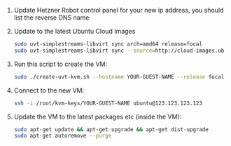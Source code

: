 1. Update Hetzner Robot control panel for your new ip address, you should list the reverse DNS name

2. Update to the latest Ubuntu Cloud Images
    ```bash
    sudo uvt-simplestreams-libvirt sync arch=amd64 release=focal
    sudo uvt-simplestreams-libvirt sync --source=http://cloud-images.ubuntu.com/minimal/releases arch=amd64 release=focal
    ```

3. Run this script to create the VM:
    ```bash
    sudo ./create-uvt-kvm.sh --hostname YOUR-GUEST-NAME --release focal --memory 4096 --disk 40 --cpu 2 --bridge br0 --ip 123.123.123.123 --gateway 91.121.89.254 --dns 213.133.100.100 --dns-search evolvedbinary.com --auto-start
    ```
4. Connect to the new VM:
    ```bash
    ssh -i /root/kvm-keys/YOUR-GUEST-NAME ubuntu@123.123.123.123
    ```

6. Update the VM to the latest packages etc (inside the VM):
    ```bash
    sudo apt-get update && apt-get upgrade && apt-get dist-upgrade
    sudo apt-get autoremove --purge
    ```
